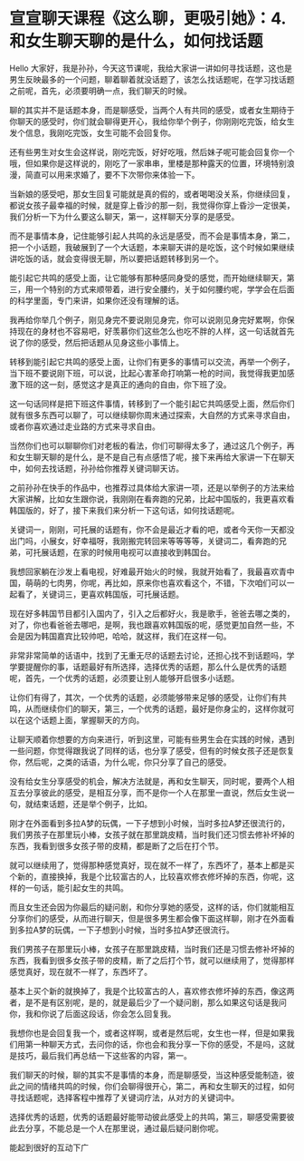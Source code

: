 # 宣宣聊天课程《这么聊，更吸引她》：4.和女生聊天聊的是什么，如何找话题

Hello 大家好，我是孙孙，今天这节课呢，我给大家讲一讲如何寻找话题，这也是男生反映最多的一个问题，聊着聊着就没话题了，该怎么找话题呢，在学习找话题之前呢，首先，必须要明确一点，我们聊天的时候。

聊的其实并不是话题本身，而是聊感受，当两个人有共同的感受，或者女生期待于你聊天的感受时，你们就会聊得更开心，我给你举个例子，你刚刚吃完饭，给女生发个信息，我刚吃完饭，女生可能不会回复你。

还有些男生对女生会这样说，刚吃完饭，好好吃哦，然后妹子呢可能会回复你一个哦，但如果你是这样说的，刚吃了一家串串，里楼是那种露天的位置，环境特别浪漫，简直可以用来求婚了，要不下次带你来体验一下。

当新娘的感受吧，那女生回复可能就是真的假的，或者喝喝没关系，你继续回复，都说女孩子最幸福的时候，就是穿上昏沙的那一刻，我觉得你穿上昏沙一定很美，我们分析一下为什么要这么聊天，第一，这样聊天分享的是感受。

而不是事情本身，记住能够引起人共鸣的永远是感受，而不会是事情本身，第二，把一个小话题，我破展到了一个大话题，本来聊天讲的是吃饭，这个时候如果继续讲吃饭的话，就会变得很无聊，所以要把话题转移到另一个。

能引起它共鸣的感受上面，让它能够有那种感同身受的感觉，而开始继续聊天，第三，用一个特别的方式来顺带着，进行安全腰约，关于如何腰约呢，学学会在后面的科学里面，专门来讲，如果你还没有理解的话。

我再给你举几个例子，刚见身完不要说刚见身完，你可以说刚见身完好累啊，你保持现在的身材也不容易吧，好羡慕你们这些怎么也吃不胖的人样，这一句话就首先说了你的感受，然后把话题从见身这些小事情上。

转移到能引起它共鸣的感受上面，让你们有更多的事情可以交流，再举一个例子，当下班不要说刚下班，可以说，比起心害革命打响第一枪的时间，我觉得我更加感激下班的这一刻，感觉这才是真正的通向的自由，你下班了没。

这一句话同样是把下班这件事情，转移到了一个能引起它共鸣感受上面，然后你们就有很多东西可以聊了，可以继续聊你周末通过探索，大自然的方式来寻求自由，或者你喜欢通过走业路的方式来寻求自由。

当然你们也可以聊聊你们对老板的看法，你们可聊得太多了，通过这几个例子，再和女生聊天聊的是什么，是不是自己有点感悟了呢，接下来再给大家讲一下在聊天中，如何去找话题，孙孙给你推荐关键词聊天访。

之前孙孙在快手的作品中，也推荐过具体给大家讲一项，还是以举例子的方法来给大家讲解，比如女生跟你说，我刚刚在看奔跑的兄弟，比起中国版的，我更喜欢看韩国版的，好了，接下来我们来分析一下这句话，如何找话题呢。

关键词一，刚刚，可托展的话题有，你不会是最近才看的吧，或者今天你一天都没出门吗，小展女，好幸福呀，我刚搬完转回来等等等等，关键词二，看奔跑的兄弟，可托展话题，在家的时候用电视可以直接收到韩国台。

我想回家躺在沙发上看电视，好难最开始火的时候，我就开始看了，我最喜欢青中国，萌萌的七肉男，你呢，再比如，原来你也喜欢看这个，不错，下次咱们可以一起看了，关键词三，更喜欢韩国版，可托展话题。

现在好多韩国节目都引入国内了，引入之后都好火，我是歌手，爸爸去哪之类的，对了，你也看爸爸去哪吧，是啊，我也跟喜欢韩国版的呢，感觉更加自然一些，不会是因为韩国嘉宾比较帅吧，哈哈，就这样，我们在这样一句。

非常非常简单的话语中，找到了无重无尽的话题去讨论，还担心找不到话题吗，学学要提醒你的事，话题最好有所选择，选择优秀的话题，那么什么是优秀的话题呢，首先，一个优秀的话题，必须要让别人能够开启很多小话题。

让你们有得了，其次，一个优秀的话题，必须能够带来足够的感受，让你们有共鸣，从而继续你们的聊天，第三，一个优秀的话题，最好是你身尘的，这样你就可以在这个话题上面，掌握聊天的方向。

让聊天顺着你想要的方向来进行，听到这里，可能有些男生会在实践的时候，遇到一些问题，你觉得跟我说了同样的话，也分享了感受，但有的时候女孩子还是恢复你，然后呢，之类的话语，为什么呢，你只分享了自己的感受。

没有给女生分享感受的机会，解决方法就是，再和女生聊天，同时呢，要两个人相互去分享彼此的感受，是相互分享，而不是你一个人在那里一直说，然后女生说一句，就结束话题，还是举个例子，比如。

刚才在外面看到多拉A梦的玩偶，一下子想到小时候，当时多拉A梦还很流行的，我们男孩子在那里玩小棒，女孩子就在那里跳皮精，当时我们还习惯去修补坏掉的东西，我看到很多女孩子带的皮精，都是断了之后在打个节。

就可以继续用了，觉得那种感觉真好，现在就不一样了，东西坏了，基本上都是买个新的，直接换掉，我是个比较富古的人，比较喜欢修衣修坏掉的东西，你呢，这样的一句话，能引起女生的共鸣。

而且女生还会因为你最后的疑问剧，和你分享她的感受，这样的话，你们就能相互分享你们的感受，从而进行聊天，但是很多男生都会像下面这样聊，刚才在外面看到多拉A梦的玩偶，一下子想到小时候，当时多拉A梦还很流行。

我们男孩子在那里玩小棒，女孩子在那里跳皮精，当时我们还是习惯去修补坏掉的东西，我看到很多女孩子带的皮精，断了之后打个节，就可以继续用了，觉得那样感觉真好，现在就不一样了，东西坏了。

基本上买个新的就换掉了，我是个比较富古的人，喜欢修衣修坏掉的东西，像这两者，是不是有区别呢，是的，就是最后少了一个疑问剧，那么如果这句话是我问你，我和你说了后面这段话，你会怎么回复我。

我想你也是会回复我一个，或者这样啊，或者是然后呢，女生也一样，但是如果我们用第一种聊天方式，去问你的话，你也会和我分享一下你的感受，不是吗，这就是技巧，最后我们再总结一下这些客的内容，第一。

我们聊天的时候，聊的其实不是事情的本身，而是聊感受，当这种感受能制造，彼此之间的情绪共鸣的时候，你们会聊得很开心，第二，再和女生聊天的过程，如何寻找话题呢，选择客程中推荐了关键词疗法，从对方的关键词中。

选择优秀的话题，优秀的话题最好能带动彼此感受上的共鸣，第三，聊感受需要彼此去分享，不能总是一个人在那里说，通过最后疑问剧你呢。

能起到很好的互动下广